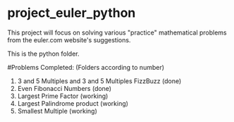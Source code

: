 # project_euler_python

This project will focus on solving various "practice" mathematical problems from the euler.com website's suggestions. 

This is the python folder.

#Problems Completed: (Folders according to number)
1. 3 and 5 Multiples and 3 and 5 Multiples FizzBuzz         (done)
2. Even Fibonacci Numbers                                   (done)
3. Largest Prime Factor                                     (working)
4. Largest Palindrome product                               (working)
5. Smallest Multiple                                        (working)

